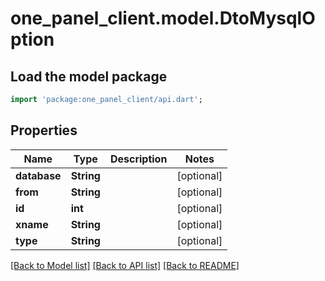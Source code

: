 # one_panel_client.model.DtoMysqlOption

## Load the model package
```dart
import 'package:one_panel_client/api.dart';
```

## Properties
Name | Type | Description | Notes
------------ | ------------- | ------------- | -------------
**database** | **String** |  | [optional] 
**from** | **String** |  | [optional] 
**id** | **int** |  | [optional] 
**xname** | **String** |  | [optional] 
**type** | **String** |  | [optional] 

[[Back to Model list]](../README.md#documentation-for-models) [[Back to API list]](../README.md#documentation-for-api-endpoints) [[Back to README]](../README.md)


